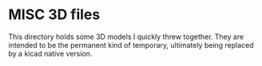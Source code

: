 # MISC 3D files

This directory holds some 3D models I quickly threw together.
They are intended to be the permanent kind of temporary, ultimately being replaced by a kicad native version.
